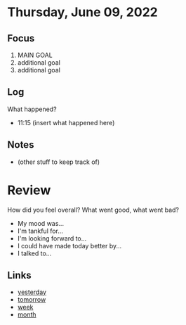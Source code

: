 # Thursday, June 09, 2022

## Focus
1. MAIN GOAL
2. additional goal
3. additional goal

## Log
What happened?
- 11:15 (insert what happened here)

## Notes
- (other stuff to keep track of)

# Review
How did you feel overall? What went good, what went bad?

- My mood was...
- I'm tankful for...
- I'm looking forward to...
- I could have made today better by...
- I talked to...
 
## Links
- [yesterday](calendar/days/2022-06-08.md)
- [tomorrow](calendar/days/2022-06-10.md)
- [week](calendar/weeks/2022-23.md)
- [month](calendar/months/2022-06)